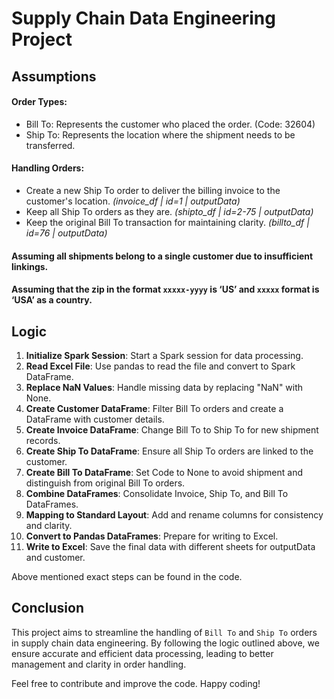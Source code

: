 # Supply Chain Data Engineering Project

## Assumptions

#### Order Types:
- Bill To: Represents the customer who placed the order. (Code: 32604)
- Ship To: Represents the location where the shipment needs to be transferred.

#### Handling Orders:
- Create a new Ship To order to deliver the billing invoice to the customer's location. *(invoice_df | id=1 | outputData)*
- Keep all Ship To orders as they are. *(shipto_df | id=2-75 | outputData)*
- Keep the original Bill To transaction for maintaining clarity. *(billto_df | id=76 | outputData)*

#### Assuming all shipments belong to a single customer due to insufficient linkings.

#### Assuming that the zip in the format `xxxxx-yyyy` is ‘US’ and `xxxxx` format is ‘USA’ as a country.

## Logic

1. **Initialize Spark Session**: Start a Spark session for data processing.
2. **Read Excel File**: Use pandas to read the file and convert to Spark DataFrame.
3. **Replace NaN Values**: Handle missing data by replacing "NaN" with None.
4. **Create Customer DataFrame**: Filter Bill To orders and create a DataFrame with customer details.
5. **Create Invoice DataFrame**: Change Bill To to Ship To for new shipment records.
6. **Create Ship To DataFrame**: Ensure all Ship To orders are linked to the customer.
7. **Create Bill To DataFrame**: Set Code to None to avoid shipment and distinguish from original Bill To orders.
8. **Combine DataFrames**: Consolidate Invoice, Ship To, and Bill To DataFrames.
9. **Mapping to Standard Layout**: Add and rename columns for consistency and clarity.
10. **Convert to Pandas DataFrames**: Prepare for writing to Excel.
11. **Write to Excel**: Save the final data with different sheets for outputData and customer.

Above mentioned exact steps can be found in the code.

## Conclusion
This project aims to streamline the handling of `Bill To` and `Ship To` orders in supply chain data engineering. By following the logic outlined above, we ensure accurate and efficient data processing, leading to better management and clarity in order handling.

Feel free to contribute and improve the code. Happy coding!
